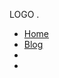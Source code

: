 <!DOCTYPE html>
<html lang="en">
<head>
    <meta charset="UTF-8">
    <meta http-equiv="X-UA-Compatible" content="IE=edge">
    <meta name="viewpoint" content="width=device-width, initial-scale=1.0">
    <link rel="stylesheet" href="style.css">
    <title>Ludiflex | Login & Registration</title>
</head>
<body>
    <nav class="nav">
        <div class="nav-logo">
            <p>LOGO .</p>
        </div>
        <div class="nav-menu">
            <ul>
                <li><a href="#" class="link active">Home</a></li>
                <li><a href="#" class="link">Blog</a></li>
                <li><a href="#" class="link"Services</a></li>
                <li><a href="#" class="link"about</a></li>
            </ul>
        </div>
        <div class="nav-button">
